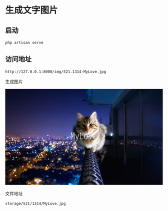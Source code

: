 # 生成文字图片

## 启动

```
php artisan serve
```

## 访问地址

```
http://127.0.0.1:8000/img/521.1314-MyLove.jpg
```

生成图片

![img.png](resources/assets/img.png)

文件地址

```
storage/521/1314/MyLove.jpg
``` 